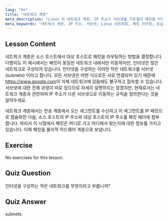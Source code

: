 ```yaml
---
lang: "ko"
title: "네트워크 계층"
meta_description: "Linux 의 네트워크 계층, IP 주소가 서브넷을 가로질러 패킷을 라우팅하는 방법, 그리고 데이터 전송에서의 역할에 대해 알아보세요. Linux 네트워킹 여정을 시작하세요!"
meta_keywords: "네트워크 계층, IP 주소, 서브넷, Linux 네트워킹, 패킷 라우팅, 초급, 튜토리얼, 가이드"
---
```


## Lesson Content

네트워크 계층은 소스 호스트에서 대상 호스트로 패킷을 라우팅하는 방법을 결정합니다. 다행히도 이 예시에서는 패킷이 동일한 네트워크 내에서만 이동하지만, 인터넷은 많은 네트워크로 구성되어 있습니다. 인터넷을 구성하는 이러한 작은 네트워크를 서브넷 (subnets) 이라고 합니다. 모든 서브넷은 어떤 식으로든 서로 연결되어 있기 때문에 <https://www.google.com>이 자체 네트워크에 있음에도 불구하고 접속할 수 있습니다. 서브넷에 대한 전체 과정이 따로 있으므로 자세히 설명하지는 않겠지만, 현재로서는 네트워크 계층과 관련하여 IP 주소가 다른 서브넷으로 이동하는 규칙을 정의한다는 것을 알아두세요.

네트워크 계층에서는 전송 계층에서 오는 세그먼트를 수신하고 이 세그먼트를 IP 패킷으로 캡슐화한 다음, 소스 호스트의 IP 주소와 대상 호스트의 IP 주소를 패킷 헤더에 첨부합니다. 따라서 이 시점에서 패킷은 어디로 가고 어디에서 왔는지에 대한 정보를 가지고 있습니다. 이제 패킷을 물리적 하드웨어 계층으로 보냅니다.

## Exercise

No exercises for this lesson.

## Quiz Question

인터넷을 구성하는 작은 네트워크를 무엇이라고 부릅니까?

## Quiz Answer

subnets

